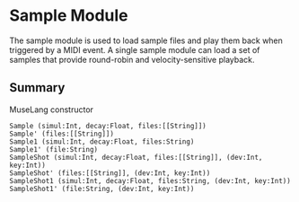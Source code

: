 Sample Module
=============

The sample module is used to load sample files and play them back when
triggered by a MIDI event. A single sample module can load a set of samples
that provide round-robin and velocity-sensitive playback.

## Summary

MuseLang constructor

    Sample (simul:Int, decay:Float, files:[[String]])
    Sample' (files:[[String]])
    Sample1 (simul:Int, decay:Float, files:String)
    Sample1' (file:String)
    SampleShot (simul:Int, decay:Float, files:[[String]], (dev:Int, key:Int))
    SampleShot' (files:[[String]], (dev:Int, key:Int))
    SampleShot1 (simul:Int, decay:Float, files:String, (dev:Int, key:Int))
    SampleShot1' (file:String, (dev:Int, key:Int))
